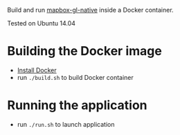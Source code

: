 Build and run [mapbox-gl-native](https://github.com/mapbox/mapbox-gl-native) inside a Docker container.

Tested on Ubuntu 14.04

# Building the Docker image

* [Install Docker](https://docs.docker.com/installation/)
* run ```./build.sh``` to build Docker container

# Running the application

* run ```./run.sh``` to launch application
